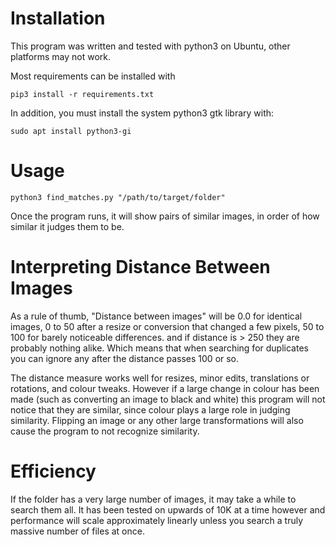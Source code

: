 # Installation

This program was written and tested with python3 on Ubuntu, other platforms may not work.

Most requirements can be installed with

```
pip3 install -r requirements.txt
```

In addition, you must install the system python3 gtk library with:
```
sudo apt install python3-gi
```

# Usage

```python3 find_matches.py "/path/to/target/folder"```

Once the program runs, it will show pairs of similar images, in order
of how similar it judges them to be.

# Interpreting Distance Between Images

As a rule of thumb, "Distance between images" will be 0.0 for identical
images, 0 to 50 after a resize or conversion that changed a few pixels,
50 to 100 for barely noticeable differences.
and if distance is > 250 they are probably nothing alike.
Which means that when searching for duplicates you can ignore any after
the distance passes 100 or so.

The distance measure works well for resizes, minor edits, translations or rotations, and colour tweaks. However if a large change in colour has been made (such as converting an image to black and white) this
program will not notice that they are similar, since colour plays a large
role in judging similarity. Flipping an image or any other large transformations
will also cause the program to not recognize similarity.

# Efficiency

If the folder has a very large number of images, it may take a while
to search them all. It has been tested on upwards of 10K at a time
however and performance will scale approximately linearly unless you
search a truly massive number of files at once.
